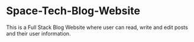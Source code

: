 # Space-Tech-Blog-Website
This is a Full Stack Blog Website where user can read, write and edit posts and their user information.
